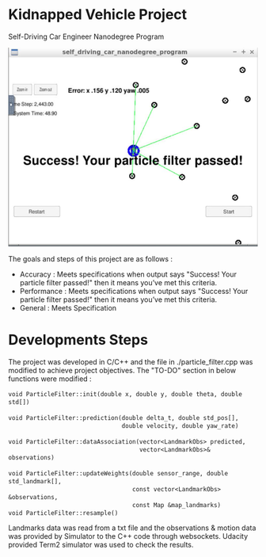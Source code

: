 # Kidnapped Vehicle Project 
Self-Driving Car Engineer Nanodegree Program

![Image](./Images/ProjectSuccess.JPG)

The goals and steps of this project are as follows :
* Accuracy : Meets specifications when output says "Success! Your particle filter passed!" then it means you’ve met this criteria. 
* Performance : Meets specifications when output says "Success! Your particle filter passed!" then it means you’ve met this criteria. 
* General : Meets Specification


# Developments Steps

The project was developed in C/C++ and the file in ./particle_filter.cpp was modified to achieve project objectives.
The "TO-DO" section in below functions were modified :

```
void ParticleFilter::init(double x, double y, double theta, double std[])

void ParticleFilter::prediction(double delta_t, double std_pos[], 
                                double velocity, double yaw_rate) 

void ParticleFilter::dataAssociation(vector<LandmarkObs> predicted, 
                                     vector<LandmarkObs>& observations)

void ParticleFilter::updateWeights(double sensor_range, double std_landmark[], 
                                   const vector<LandmarkObs> &observations, 
                                   const Map &map_landmarks) 
void ParticleFilter::resample() 

```

Landmarks data was read from a txt file and the observations & motion data was provided by Simulator to the C++ code through websockets.
Udacity provided Term2 simulator was used to check the results.
